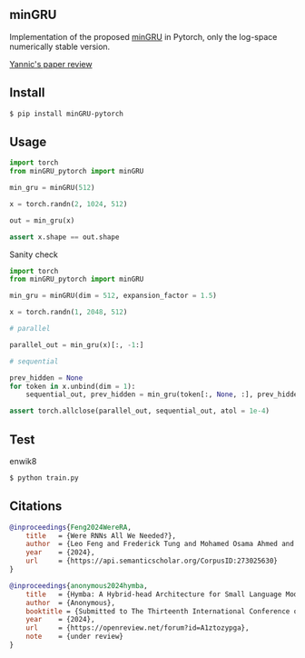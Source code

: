 ## minGRU

Implementation of the proposed <a href="https://arxiv.org/abs/2410.01201v1">minGRU</a> in Pytorch, only the log-space numerically stable version.

<a href="https://www.youtube.com/watch?v=jE9jAZC42NE">Yannic's paper review</a>

## Install

```bash
$ pip install minGRU-pytorch
```

## Usage

```python
import torch
from minGRU_pytorch import minGRU

min_gru = minGRU(512)

x = torch.randn(2, 1024, 512)

out = min_gru(x)

assert x.shape == out.shape
```

Sanity check

```python
import torch
from minGRU_pytorch import minGRU

min_gru = minGRU(dim = 512, expansion_factor = 1.5)

x = torch.randn(1, 2048, 512)

# parallel

parallel_out = min_gru(x)[:, -1:]

# sequential

prev_hidden = None
for token in x.unbind(dim = 1):
    sequential_out, prev_hidden = min_gru(token[:, None, :], prev_hidden, return_next_prev_hidden = True)

assert torch.allclose(parallel_out, sequential_out, atol = 1e-4)
```

## Test

enwik8

```bash
$ python train.py
```

## Citations

```bibtex
@inproceedings{Feng2024WereRA,
    title   = {Were RNNs All We Needed?},
    author  = {Leo Feng and Frederick Tung and Mohamed Osama Ahmed and Yoshua Bengio and Hossein Hajimirsadegh},
    year    = {2024},
    url     = {https://api.semanticscholar.org/CorpusID:273025630}
}
```

```bibtex
@inproceedings{anonymous2024hymba,
    title   = {Hymba: A Hybrid-head Architecture for Small Language Models},
    author  = {Anonymous},
    booktitle = {Submitted to The Thirteenth International Conference on Learning Representations},
    year    = {2024},
    url     = {https://openreview.net/forum?id=A1ztozypga},
    note    = {under review}
}
```
